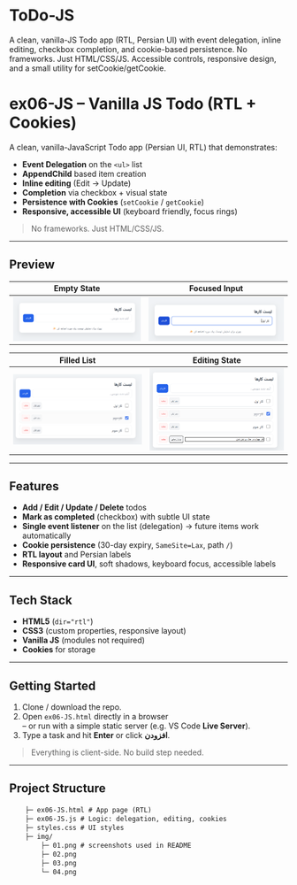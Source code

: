 # ToDo-JS
A clean, vanilla-JS Todo app (RTL, Persian UI) with event delegation, inline editing, checkbox completion, and cookie-based persistence. No frameworks. Just HTML/CSS/JS. Accessible controls, responsive design, and a small utility for setCookie/getCookie.


# ex06-JS – Vanilla JS Todo (RTL + Cookies)

A clean, vanilla-JavaScript Todo app (Persian UI, RTL) that demonstrates:

- **Event Delegation** on the `<ul>` list
- **AppendChild** based item creation
- **Inline editing** (Edit → Update)
- **Completion** via checkbox + visual state
- **Persistence with Cookies** (`setCookie` / `getCookie`)
- **Responsive, accessible UI** (keyboard friendly, focus rings)

> No frameworks. Just HTML/CSS/JS.

---

## Preview


| Empty State | Focused Input |
|---|---|
| ![empty](./img/01.png) | ![focus](./img/02.png) |

| Filled List | Editing State |
|---|---|
| ![filled](./img/03.png) | ![editing](./img/04.png) |

---

## Features

- **Add / Edit / Update / Delete** todos
- **Mark as completed** (checkbox) with subtle UI state
- **Single event listener** on the list (delegation) → future items work automatically
- **Cookie persistence** (30-day expiry, `SameSite=Lax`, path `/`)
- **RTL layout** and Persian labels
- **Responsive card UI**, soft shadows, keyboard focus, accessible labels

---

## Tech Stack

- **HTML5** (`dir="rtl"`)
- **CSS3** (custom properties, responsive layout)
- **Vanilla JS** (modules not required)
- **Cookies** for storage

---

## Getting Started

1. Clone / download the repo.
2. Open `ex06-JS.html` directly in a browser  
   – or run with a simple static server (e.g. VS Code **Live Server**).
3. Type a task and hit **Enter** or click **افزودن**.

> Everything is client-side. No build step needed.

---

## Project Structure

        ├─ ex06-JS.html # App page (RTL)
        ├─ ex06-JS.js # Logic: delegation, editing, cookies
        ├─ styles.css # UI styles
        ├─ img/
            ├─ 01.png # screenshots used in README
            ├─ 02.png
            ├─ 03.png
            └─ 04.png